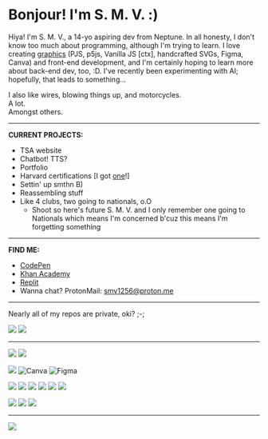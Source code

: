 # Bonjour! I'm S. M. V. :)

Hiya! I'm S. M. V., a 14-yo aspiring dev from Neptune. In all honesty, I don't know too much about programming, although I'm trying to learn. I love creating [graphics](https://www.khanacademy.org/profile/MildlyAwkward/projects) (PJS, p5js, Vanilla JS [ctx], handcrafted SVGs, Figma, Canva) and front-end development, and I'm certainly hoping to learn more about back-end dev, too, :D. I've recently been experimenting with AI; hopefully, that leads to something...

I also like wires, blowing things up, and motorcycles. 
<br>A lot. 
<br>Amongst others.

---

**CURRENT PROJECTS:** 
<br>
- TSA website
- Chatbot! TTS?
- Portfolio
- Harvard certifications [I got [one](https://certificates.cs50.io/f20b227c-2e58-4e3f-a32f-0cc17af6e02e.pdf?size=letter)!]
- Settin' up smthn B)
- Reassembling stuff
- Like 4 clubs, two going to nationals, o.O
    - Shoot so here's future S. M. V. and I only remember one going to Nationals which means I'm concerned b'cuz this means I'm forgetting something

---

**FIND ME:**
<br>
- [CodePen](https://codepen.io/vanilla5767)
- [Khan Academy](https://www.khanacademy.org/)
- [Replit](https://replit.com/@SMVthe1st)
- Wanna chat? ProtonMail: smv1256@proton.me

---

Nearly all of my repos are private, oki? ;-;

![](https://github-profile-summary-cards.vercel.app/api/cards/profile-details?username=SMVthe1st&theme=github_dark)
![](https://github-readme-stats.vercel.app/api/top-langs/?username=SMVthe1st&theme=github_dark)

---

![](https://img.shields.io/badge/altium%20designer-A5915F?style=for-the-badge&logo=altium%20designer&logoColor=white)
![](https://img.shields.io/badge/Salesforce-00A1E0?style=for-the-badge&logo=Salesforce&logoColor=white)

![](https://img.shields.io/badge/blender-%23F5792A.svg?style=for-the-badge&logo=blender&logoColor=white)
![Canva](https://img.shields.io/badge/Canva-%2300C4CC.svg?style=for-the-badge&logo=Canva&logoColor=white)
![Figma](https://img.shields.io/badge/figma-%23F24E1E.svg?style=for-the-badge&logo=figma&logoColor=white)

![](https://img.shields.io/badge/Python-FFD43B?style=for-the-badge&logo=python&logoColor=blue)
![](https://img.shields.io/badge/CSS3-1572B6?style=for-the-badge&logo=css3&logoColor=white)
![](https://img.shields.io/badge/HTML5-E34F26?style=for-the-badge&logo=html5&logoColor=white)
![](https://img.shields.io/badge/JavaScript-323330?style=for-the-badge&logo=javascript&logoColor=F7DF1E)
![](https://img.shields.io/badge/p5%20js-ED225D?style=for-the-badge&logo=p5dotjs&logoColor=white)
![](https://img.shields.io/badge/node.js-6DA55F?style=for-the-badge&logo=node.js&logoColor=white)

![](https://img.shields.io/badge/Codepen-000000?style=for-the-badge&logo=codepen&logoColor=white)
![](https://img.shields.io/badge/GitHub-100000?style=for-the-badge&logo=github&logoColor=white)
![](https://img.shields.io/badge/Replit-DD1200?style=for-the-badge&logo=Replit&logoColor=white)

---

![](https://komarev.com/ghpvc/?username=SMVthe1st&color=blue&label=Profile+Visits)
